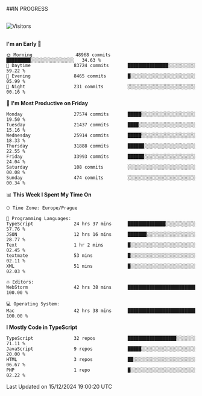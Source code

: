 ##IN PROGRESS
##
![Visitors](https://komarev.com/ghpvc/?username=petrbui&style=for-the-badge&label=Visitors+👀)



##
<!--
[![My GitHub stats](https://github-readme-stats.vercel.app/api?username=petrbui&theme=github_dark)](https://github.com/anuraghazra/github-readme-stats)

[![My wakatime stats](https://github-readme-stats.vercel.app/api/wakatime?username=petrbui&theme=github_dark)](https://github.com/anuraghazra/github-readme-stats)
-->
<!--START_SECTION:waka-->
**I'm an Early 🐤** 

```text
🌞 Morning                48968 commits       █████████░░░░░░░░░░░░░░░░   34.63 % 
🌆 Daytime                83724 commits       ███████████████░░░░░░░░░░   59.22 % 
🌃 Evening                8465 commits        █░░░░░░░░░░░░░░░░░░░░░░░░   05.99 % 
🌙 Night                  231 commits         ░░░░░░░░░░░░░░░░░░░░░░░░░   00.16 % 
```
📅 **I'm Most Productive on Friday** 

```text
Monday                   27574 commits       █████░░░░░░░░░░░░░░░░░░░░   19.50 % 
Tuesday                  21437 commits       ████░░░░░░░░░░░░░░░░░░░░░   15.16 % 
Wednesday                25914 commits       █████░░░░░░░░░░░░░░░░░░░░   18.33 % 
Thursday                 31888 commits       ██████░░░░░░░░░░░░░░░░░░░   22.55 % 
Friday                   33993 commits       ██████░░░░░░░░░░░░░░░░░░░   24.04 % 
Saturday                 108 commits         ░░░░░░░░░░░░░░░░░░░░░░░░░   00.08 % 
Sunday                   474 commits         ░░░░░░░░░░░░░░░░░░░░░░░░░   00.34 % 
```


📊 **This Week I Spent My Time On** 

```text
🕑︎ Time Zone: Europe/Prague

💬 Programming Languages: 
TypeScript               24 hrs 37 mins      ██████████████░░░░░░░░░░░   57.76 % 
JSON                     12 hrs 16 mins      ███████░░░░░░░░░░░░░░░░░░   28.77 % 
Text                     1 hr 2 mins         █░░░░░░░░░░░░░░░░░░░░░░░░   02.45 % 
textmate                 53 mins             █░░░░░░░░░░░░░░░░░░░░░░░░   02.11 % 
XML                      51 mins             █░░░░░░░░░░░░░░░░░░░░░░░░   02.03 % 

🔥 Editors: 
WebStorm                 42 hrs 38 mins      █████████████████████████   100.00 % 

💻 Operating System: 
Mac                      42 hrs 38 mins      █████████████████████████   100.00 % 
```

**I Mostly Code in TypeScript** 

```text
TypeScript               32 repos            ██████████████████░░░░░░░   71.11 % 
JavaScript               9 repos             █████░░░░░░░░░░░░░░░░░░░░   20.00 % 
HTML                     3 repos             ██░░░░░░░░░░░░░░░░░░░░░░░   06.67 % 
PHP                      1 repo              █░░░░░░░░░░░░░░░░░░░░░░░░   02.22 % 
```




 Last Updated on 15/12/2024 19:00:20 UTC
<!--END_SECTION:waka-->

